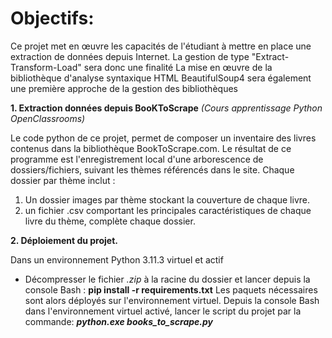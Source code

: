 # Objectifs:
  Ce projet met en œuvre les capacités de l'étudiant à mettre en place une extraction de données depuis Internet. La gestion de type "Extract-Transform-Load" sera donc une finalité
  La mise en œuvre de la bibliothèque d'analyse syntaxique HTML BeautifulSoup4 sera également une première approche de la gestion des bibliothèques

__1. Extraction données depuis BooKToScrape__
  *(Cours apprentissage Python OpenClassrooms)*

Le code python de ce projet, permet de composer un inventaire des livres contenus dans la bibliothèque BookToScrape.com.
Le résultat de ce programme est l'enregistrement local d'une arborescence de dossiers/fichiers, suivant les thèmes référencés dans le site.
Chaque dossier par thème inclut :

1. Un dossier images par thème stockant la couverture de chaque livre.
2. un fichier .csv comportant les principales caractéristiques de chaque livre du thème, complète chaque dossier.

__2. Déploiement du projet.__

Dans un environnement Python 3.11.3 virtuel et actif 

- Décompresser le fichier *.zip* à la racine du dossier et lancer depuis la console Bash :
**pip install -r requirements.txt**
Les paquets nécessaires sont alors déployés sur l'environnement virtuel.
    Depuis la console Bash dans l'environnement virtuel activé, lancer le script du projet par la commande:
    **_python.exe books_to_scrape.py_**
